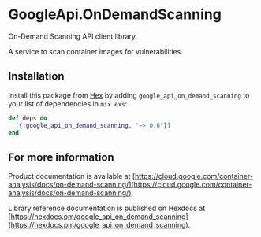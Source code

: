 # GoogleApi.OnDemandScanning

On-Demand Scanning API client library.

A service to scan container images for vulnerabilities.

## Installation

Install this package from [Hex](https://hex.pm) by adding
`google_api_on_demand_scanning` to your list of dependencies in `mix.exs`:

```elixir
def deps do
  [{:google_api_on_demand_scanning, "~> 0.6"}]
end
```

## For more information

Product documentation is available at [https://cloud.google.com/container-analysis/docs/on-demand-scanning/](https://cloud.google.com/container-analysis/docs/on-demand-scanning/).

Library reference documentation is published on Hexdocs at
[https://hexdocs.pm/google_api_on_demand_scanning](https://hexdocs.pm/google_api_on_demand_scanning).
